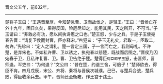 晋文公五年，前632年。

---

楚将子玉曰：“王遇晋至厚，今知楚急曹、卫而故伐之，是轻王。”王曰：“晋侯亡在外十九年，困日久矣，果得反国，险厄尽知之，能用其民，天之所开，不可当。”子玉请曰：“非敢必有功，愿以间执谗慝之口也。”楚王怒，少与之兵。于是子玉使宛春告晋：“请复卫侯而封曹，臣亦释宋。”咎犯曰：“子玉无礼矣，君取一，臣取二，勿许。”先轸曰：“定人之谓礼。楚一言定三国，子一言而亡之，我则毋礼。不许楚，是弃宋也。不如私许曹、卫以诱之，执宛春以怒楚，既战而后图之。”晋侯乃囚宛春于卫，且私许复曹、卫。曹、卫告绝于楚。楚得臣`得臣即子玉`怒，击晋师，晋师退。军吏曰：“为何退？”文公曰：“昔在楚，约退三舍，可倍乎！”楚师欲去，得臣不肯。四月戊辰，宋公、齐将、秦将与晋侯次城濮。己巳，与楚兵合战，楚兵败，得臣收余兵去。甲午，晋师还至衡雍，作王宫于践土。
